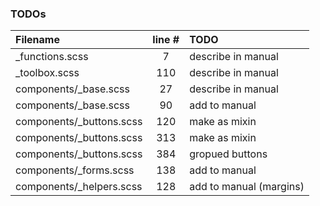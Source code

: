 ### TODOs
| Filename | line # | TODO
|:------|:------:|:------
| _functions.scss | 7 | describe in manual
| _toolbox.scss | 110 | describe in manual
| components/_base.scss | 27 | describe in manual
| components/_base.scss | 90 | add to manual
| components/_buttons.scss | 120 | make as mixin
| components/_buttons.scss | 313 | make as mixin
| components/_buttons.scss | 384 | gropued buttons
| components/_forms.scss | 138 | add to manual
| components/_helpers.scss | 128 | add to manual (margins)